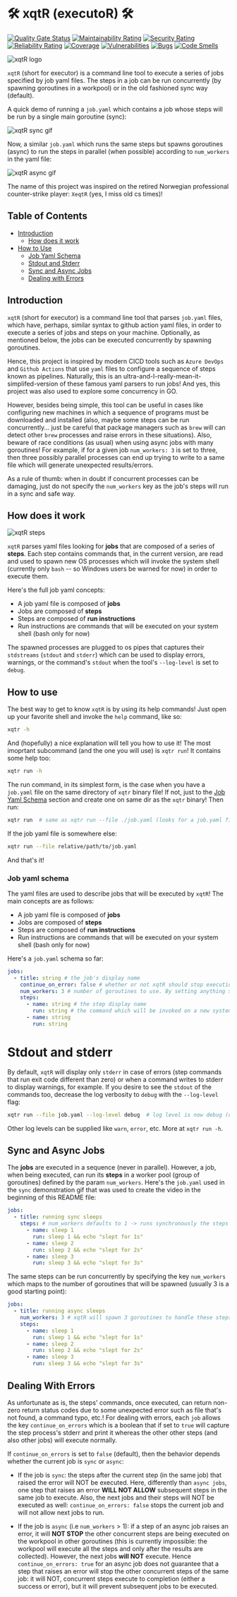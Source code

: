 # 🛠️ xqtR (executoR) 🛠️

[![Quality Gate Status](https://sonarcloud.io/api/project_badges/measure?project=xqtR&metric=alert_status)](https://sonarcloud.io/dashboard?id=xqtR)
[![Maintainability Rating](https://sonarcloud.io/api/project_badges/measure?project=xqtR&metric=sqale_rating)](https://sonarcloud.io/dashboard?id=xqtR)
[![Security Rating](https://sonarcloud.io/api/project_badges/measure?project=xqtR&metric=security_rating)](https://sonarcloud.io/dashboard?id=xqtR)
[![Reliability Rating](https://sonarcloud.io/api/project_badges/measure?project=xqtR&metric=reliability_rating)](https://sonarcloud.io/dashboard?id=xqtR)
[![Coverage](https://sonarcloud.io/api/project_badges/measure?project=xqtR&metric=coverage)](https://sonarcloud.io/dashboard?id=xqtR)
[![Vulnerabilities](https://sonarcloud.io/api/project_badges/measure?project=xqtR&metric=vulnerabilities)](https://sonarcloud.io/dashboard?id=xqtR)
[![Bugs](https://sonarcloud.io/api/project_badges/measure?project=xqtR&metric=bugs)](https://sonarcloud.io/dashboard?id=xqtR)
[![Code Smells](https://sonarcloud.io/api/project_badges/measure?project=xqtR&metric=code_smells)](https://sonarcloud.io/dashboard?id=xqtR)

![xqtR logo](docs/img/xqtr-logo.png)

`xqtR` (short for executor) is a command line tool to execute a series of jobs specified by job yaml files. The steps in a job can be run concurrently (by spawning goroutines in a workpool) or in the old fashioned sync way (default).

A quick demo of running a `job.yaml` which contains a job whose steps will be run by a single main goroutine (sync):

![xqtR sync gif](docs/gif/xqtr-sync-debug.gif)

Now, a similar `job.yaml` which runs the same steps but spawns goroutines (async) to run the steps in parallel (when possible) according to `num_workers` in the yaml file:

![xqtR async gif](docs/gif/xqtr-async.gif)

The name of this project was inspired on the retired Norwegian professional counter-strike player: `XeqtR` (yes, I miss old cs times)!

## Table of Contents

- [Introduction](#Introduction)
  - [How does it work](#How-does-it-work)
- [How to Use](#How-to-use)
  - [Job Yaml Schema](#Job-yaml-schema)
  - [Stdout and Stderr](#Stdout-and-stderr)
  - [Sync and Async Jobs](#Sync-and-async-jobs)
  - [Dealing with Errors](#Dealing-with-errors)

## Introduction

`xqtR` (short for executor) is a command line tool that parses `job.yaml` files, which have, perhaps, similar syntax to github action yaml files, in order to execute a series of jobs and steps on your machine. Optionally, as mentioned below, the jobs can be executed concurrently by spawning goroutines.

Hence, this project is inspired by modern CICD tools such as `Azure DevOps` and `Github Actions` that use `yaml` files to configure a sequence of steps known as pipelines. Naturally, this is an ultra-and-I-really-mean-it-simplifed-version of these famous yaml parsers to run jobs! And yes, this project was also used to explore some concurrency in GO.

However, besides being simple, this tool can be useful in cases like configuring new machines in which a sequence of programs must be downloaded and installed (also, maybe some steps can be run concurrently... just be careful that package managers such as `brew` will can detect other `brew` processes and raise errors in these situations). Also, beware of race conditions (as usual) when using async jobs with many goroutines! For example, if for a given job `num_workers: 3` is set to three, then three possibly parallel processes can end up trying to write to a same file which will generate unexpected results/errors.

As a rule of thumb: when in doubt if concurrent processes can be damaging, just do not specify the `num_workers` key as the job's steps will run in a sync and safe way.

## How does it work

![xqtR steps](docs/img/xqtr-gophers-steps.png)

`xqtR` parses yaml files looking for **jobs** that are composed of a series of **steps**. Each step contains commands that, in the current version, are read and used to spawn new OS processes which will invoke the system shell (currently only `bash` -- so Windows users be warned for now) in order to execute them.

Here's the full job yaml concepts:

- A job yaml file is composed of **jobs**
- Jobs are composed of **steps**
- Steps are composed of **run instructions**
- Run instructions are commands that will be executed on your system shell (bash only for now)

The spawned processes are plugged to os pipes that captures their `stdstreams` (`stdout` and `stderr`) which can be used to display errors, warnings, or the command's `stdout` when the tool's `--log-level` is set to `debug`.

## How to use

The best way to get to know `xqtR` is by using its help commands! Just open up your favorite shell and invoke the `help` command, like so:

```sh
xqtr -h
```

And (hopefully) a nice explanation will tell you how to use it! The most imoprtant subcommand (and the one you will use) is `xqtr run`! It contains some help too:

```sh
xqtr run -h
```

The run command, in its simplest form, is the case when you have a `job.yaml` file on the same directory of `xqtr` binary file! If not, just to the [Job Yaml Schema](#Job-yaml-schema) section and create one on same dir as the `xqtr` binary! Then run:

```sh
xqtr run  # same as xqtr run --file ./job.yaml (looks for a job.yaml file on the current workdir)
```

If the job yaml file is somewhere else:

```sh
xqtr run --file relative/path/to/job.yaml
```

And that's it!

### Job yaml schema

The yaml files are used to describe jobs that will be executed by `xqtR`! The main concepts are as follows:

- A job yaml file is composed of **jobs**
- Jobs are composed of **steps**
- Steps are composed of **run instructions**
- Run instructions are commands that will be executed on your system shell (bash only for now)

Here's a `job.yaml` schema so far:

```yaml
jobs:
  - title: string # the job's display name
    continue_on_error: false # whether or not xqtR should stop execution upon a step cmd error (defaults to false)
    num_workers: 3 # number of goroutines to use. By setting anything > 1, the steps will be run in an async fashion (defaults to 1)
    steps:
      - name: string # the step display name
        run: string # the command which will be invoked on a new system shell's process
      - name: string
        run: string
```

# Stdout and stderr

By default, `xqtR` will display only `stderr` in case of errors (step commands that run exit code different than zero) or when a command writes to stderr to display warnings, for example. If you desire to see the `stdout` of the commands too, decrease the log verbosity to `debug` with the `--log-level` flag:

```sh
xqtr run --file job.yaml --log-level debug  # log level is now debug (default is INFO)
```

Other log levels can be supplied like `warn`, `error`, etc. More at `xqtr run -h`.

## Sync and Async Jobs

The **jobs** are executed in a sequence (never in parallel). However, a job, when being executed, can run its **steps** in a worker pool (group of goroutines) defined by the param `num_workers`. Here's the `job.yaml` used in the `sync` demonstration gif that was used to create the video in the beginning of this README file:

```yaml
jobs:
  - title: running sync sleeps
    steps: # num_workers defaults to 1 -> runs synchronously the steps in this job
      - name: sleep 1
        run: sleep 1 && echo "slept for 1s"
      - name: sleep 2
        run: sleep 2 && echo "slept for 2s"
      - name: sleep 3
        run: sleep 3 && echo "slept for 3s"
```

The same steps can be run concurrently by specifying the key `num_workers` which maps to the number of goroutines that will be spawned (usually 3 is a good starting point):

```yaml
jobs:
  - title: running async sleeps
    num_workers: 3 # xqtR will spawn 3 goroutines to handle these steps: runs asynchronously the steps in this job
    steps:
      - name: sleep 1
        run: sleep 1 && echo "slept for 1s"
      - name: sleep 2
        run: sleep 2 && echo "slept for 2s"
      - name: sleep 3
        run: sleep 3 && echo "slept for 3s"
```

## Dealing With Errors

As unfortunate as is, the steps' commands, once executed, can return non-zero return status codes due to some unexpected error such as file that's not found, a command typo, etc.! For dealing with errors, each `job` allows the key `continue_on_errors` which is a boolean that if set to `true` will capture the step process's stderr and print it whereas the other other steps (and also other jobs) will execute normally.

If `continue_on_errors` is set to `false` (default), then the behavior depends whether the current job is `sync` or `async`:

- If the job is `sync`: the steps after the current step (in the same job) that raised the error will NOT be executed. Here, differently than `async jobs`, one step that raises an error **WILL NOT ALLOW** subsequent steps in the same job to execute. Also, the next jobs and their steps will NOT be executed as well: `continue_on_errors: false` stops the current job and will not allow next jobs to run.

- If the job is `async` (i.e `num_workers` > 1): if a step of an async job raises an error, it will **NOT STOP** the other concurrent steps are being executed on the workpool in other goroutines (this is currently impossible: the workpool will execute all the steps and only after the results are collected). However, the next jobs **will NOT** execute. Hence `continue_on_errors: true` for an async job does not guarantee that a step that raises an error will stop the other concurrent steps of the same job: it will NOT, concurrent steps execute to completion (either a success or error), but it will prevent subsequent jobs to be executed.
